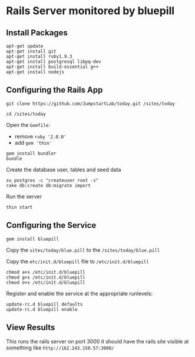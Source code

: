 # Rails Server monitored by bluepill


## Install Packages

```
apt-get update
apt-get install git
apt-get install ruby1.9.3
apt-get install postgresql libpq-dev
apt-get install build-essential g++
apt-get install nodejs
```

## Configuring the Rails App

```
git clone https://github.com/JumpstartLab/today.git /sites/today
```

```
cd /sites/today
```

Open the `Gemfile`:

* remove `ruby '2.0.0'`
* add `gem 'thin'`

```
gem install bundler
bundle
```

Create the database user, tables and seed data

```
su postgres -c "createuser root -s"
rake db:create db:migrate import
```

Run the server

```
thin start
```

## Configuring the Service

```
gem install bluepill
```

Copy the `sites/today/blue.pill` to the `/sites/today/blue.pill`

Copy the `etc/init.d/bluepill` file to `/etc/init.d/bluepill`

```
chmod a+x /etc/init.d/bluepill
chmod g+x /etc/init.d/bluepill
chmod o+x /etc/init.d/bluepill
```

Register and enable the service at the appropriate runlevels:

```
update-rc.d bluepill defaults
update-rc.d bluepill enable
```

## View Results

This runs the rails server on port 3000 it should have the rails site visible
at something like `http://162.243.150.57:3000/`

